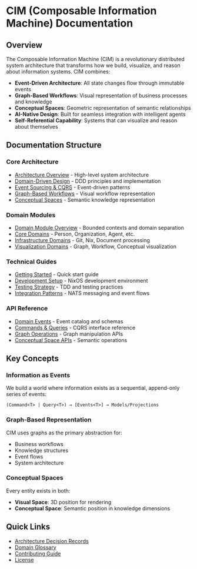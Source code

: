 # CIM (Composable Information Machine) Documentation

## Overview

The Composable Information Machine (CIM) is a revolutionary distributed system architecture that transforms how we build, visualize, and reason about information systems. CIM combines:

- **Event-Driven Architecture**: All state changes flow through immutable events
- **Graph-Based Workflows**: Visual representation of business processes and knowledge
- **Conceptual Spaces**: Geometric representation of semantic relationships
- **AI-Native Design**: Built for seamless integration with intelligent agents
- **Self-Referential Capability**: Systems that can visualize and reason about themselves

## Documentation Structure

### Core Architecture
- [Architecture Overview](architecture/README.md) - High-level system architecture
- [Domain-Driven Design](architecture/domain-driven-design.md) - DDD principles and implementation
- [Event Sourcing & CQRS](architecture/event-sourcing-cqrs.md) - Event-driven patterns
- [Graph-Based Workflows](architecture/graph-workflows.md) - Visual workflow representation
- [Conceptual Spaces](architecture/conceptual-spaces.md) - Semantic knowledge representation

### Domain Modules
- [Domain Module Overview](domains/README.md) - Bounded contexts and domain separation
- [Core Domains](domains/core-domains.md) - Person, Organization, Agent, etc.
- [Infrastructure Domains](domains/infrastructure-domains.md) - Git, Nix, Document processing
- [Visualization Domains](domains/visualization-domains.md) - Graph, Workflow, Conceptual visualization

### Technical Guides
- [Getting Started](guides/getting-started.md) - Quick start guide
- [Development Setup](guides/development-setup.md) - NixOS development environment
- [Testing Strategy](guides/testing-strategy.md) - TDD and testing practices
- [Integration Patterns](guides/integration-patterns.md) - NATS messaging and event flows

### API Reference
- [Domain Events](api/domain-events.md) - Event catalog and schemas
- [Commands & Queries](api/commands-queries.md) - CQRS interface reference
- [Graph Operations](api/graph-operations.md) - Graph manipulation APIs
- [Conceptual Space APIs](api/conceptual-spaces.md) - Semantic operations

## Key Concepts

### Information as Events
We build a world where information exists as a sequential, append-only series of events:

```
(Command<T> | Query<T>) → [Events<T>] → Models/Projections
```

### Graph-Based Representation
CIM uses graphs as the primary abstraction for:
- Business workflows
- Knowledge structures
- Event flows
- System architecture

### Conceptual Spaces
Every entity exists in both:
- **Visual Space**: 3D position for rendering
- **Conceptual Space**: Semantic position in knowledge dimensions

## Quick Links

- [Architecture Decision Records](architecture/adr/)
- [Domain Glossary](glossary.md)
- [Contributing Guide](../CONTRIBUTING.md)
- [License](../LICENSE.md) 